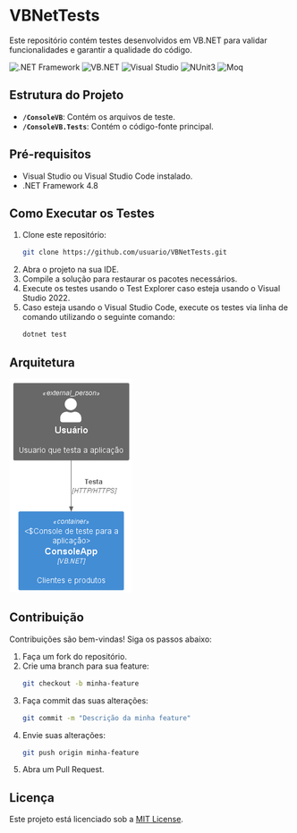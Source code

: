 # VBNetTests

Este repositório contém testes desenvolvidos em VB.NET para validar funcionalidades e garantir a qualidade do código.

![.NET Framework](https://img.shields.io/badge/.NET_Framework-4.8-blue) ![VB.NET](https://img.shields.io/badge/VB.NET-Visual_Studio-purple) ![Visual Studio](https://img.shields.io/badge/Visual_Studio-2022-blueviolet) ![NUnit3](https://img.shields.io/badge/NUnit-3.13.3-green) ![Moq](https://img.shields.io/badge/Moq-4.18.2-orange)
## Estrutura do Projeto

- **`/ConsoleVB`**: Contém os arquivos de teste.
- **`/ConsoleVB.Tests`**: Contém o código-fonte principal.

## Pré-requisitos

- Visual Studio ou Visual Studio Code instalado.
- .NET Framework 4.8

## Como Executar os Testes

1. Clone este repositório:
    ```bash
    git clone https://github.com/usuario/VBNetTests.git
    ```
2. Abra o projeto na sua IDE.
3. Compile a solução para restaurar os pacotes necessários.
4. Execute os testes usando o Test Explorer caso esteja usando o Visual Studio 2022.
5. Caso esteja usando o Visual Studio Code, execute os testes via linha de comando utilizando o seguinte comando:
    ```bash
    dotnet test
    ```
## Arquitetura

![Container Diagram](out\docs\C4\Container\ContainerVBNetTests.png)

## Contribuição

Contribuições são bem-vindas! Siga os passos abaixo:

1. Faça um fork do repositório.
2. Crie uma branch para sua feature:
    ```bash
    git checkout -b minha-feature
    ```
3. Faça commit das suas alterações:
    ```bash
    git commit -m "Descrição da minha feature"
    ```
4. Envie suas alterações:
    ```bash
    git push origin minha-feature
    ```
5. Abra um Pull Request.

## Licença

Este projeto está licenciado sob a [MIT License](LICENSE).
